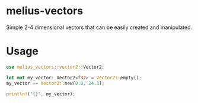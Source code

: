 # melius-vectors
 Simple 2-4 dimensional vectors that can be easily created and manipulated.

# Usage
```rs
use melius_vectors::vector2::Vector2;

let mut my_vector: Vector2<f32> = Vector2::empty();
my_vector += Vector2::new(0.0, 24.3);

println!("{}", my_vector);
```